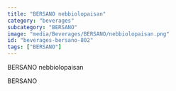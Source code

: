```yaml
---
title: "BERSANO nebbiolopaisan"
category: "beverages"
subcategory: "BERSANO"
image: "media/Beverages/BERSANO/nebbiolopaisan.png"
id: "beverages-bersano-802"
tags: ["BERSANO"]
---
```


BERSANO nebbiolopaisan

BERSANO
